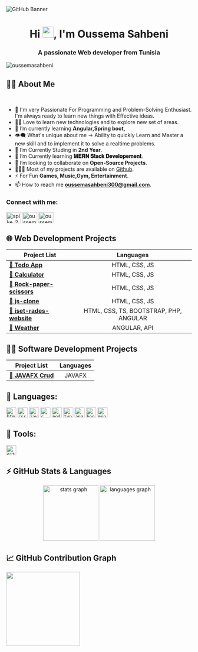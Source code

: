 ![GitHub Banner](https://media.licdn.com/dms/image/D4E16AQE0S7dFjY7V4A/profile-displaybackgroundimage-shrink_350_1400/0/1686007628572?e=1695254400&v=beta&t=J2vj_1zqqg_egBQTwNzG8xRQX90Us_97AosjRwhw2AQ)

<h1 align="center">Hi <img src="https://blog.joypixels.com/content/images/2019/06/waving_hand_sign_1024.gif" width="30px">, I'm Oussema Sahbeni</h1>
<h3 align="center">A passionate Web developer from Tunisia</h3>

<p align="left"> <img src="https://komarev.com/ghpvc/?username=oussemasahbeni&label=Profile%20views&color=0e75b6&style=flat" alt="oussemasahbeni" /> </p>




## 🙋‍♂️ About Me

<br>

- 🥋 I'm very Passionate For Programming and Problem-Solving Enthusiast. I'm always ready to learn new things with Effective ideas.
- 👨‍💻 Love to learn new technologies and to explore new set of areas.
 - 🌱 I’m currently learning **Angular,Spring boot,**
- 👁‍🗨 What's unique about me → Ability to quickly Learn and Master a new skill and to implement it to solve a realtime problems.
- 🔭 I’m Currently Studing in **2nd Year**.
- 📘 I’m Currently learning **𝐌𝐄𝐑𝐍 𝐒𝐭𝐚𝐜𝐤 𝐃𝐞𝐯𝐞𝐥𝐨𝐩𝐞𝐦𝐞𝐧𝐭**.
- 👯 I’m looking to collaborate on **Open-Source Projects**.
- 👨🏻‍💻 Most of my projects are available on [Github](https://github.com/Oussemasahbeni).
- ⚡ For Fun **Games, Music,Gym, Entertainment**.
- 📫 How to reach me **oussemasahbeni300@gmail.com**.
<h3 align="left">Connect with me:</h3>
<p align="left">
<a href="https://twitter.com/spike_2002" target="blank"><img align="center" src="https://raw.githubusercontent.com/rahuldkjain/github-profile-readme-generator/master/src/images/icons/Social/twitter.svg" alt="spike_2002" height="30" width="40" /></a>
<a href="https://linkedin.com/in/oussema sahbeni" target="blank"><img align="center" src="https://raw.githubusercontent.com/rahuldkjain/github-profile-readme-generator/master/src/images/icons/Social/linked-in-alt.svg" alt="oussema sahbeni" height="30" width="40" /></a>
<a href="https://fb.com/oussema sahbeni" target="blank"><img align="center" src="https://raw.githubusercontent.com/rahuldkjain/github-profile-readme-generator/master/src/images/icons/Social/facebook.svg" alt="oussema sahbeni" height="30" width="40" /></a>
</p>

## 🌐 Web Development Projects

| Project List | Languages |
| --- | :---: |
| [**🔗 Todo App**](https://github.com/Oussemasahbeni/to-do-list) | HTML, CSS, JS |
| [**🔗 Calculator**](https://github.com/Oussemasahbeni/calculator) | HTML, CSS, JS |
| [**🔗 Rock-paper-scissors**](https://github.com/Oussemasahbeni/rps-game) | HTML, CSS, JS |
| [**🔗 js-clone**](https://github.com/Oussemasahbeni/js-amazon-project) | HTML, CSS, JS |
| [**🔗 iset-rades-website**](https://github.com/Oussemasahbeni/IsetRades) | HTML, CSS, TS, BOOTSTRAP, PHP, ANGULAR|
| [**🔗 Weather**](https://github.com/Alkaison/Web-Projects) | ANGULAR, API |

## 👨‍💻 Software Development Projects

| Project List | Languages |
| --- | :---: |
| [**🔗 JAVAFX Crud**](https://github.com/Oussemasahbeni/JavaFXCrud) | JAVAFX |




## 🚀 Languages:

<code><img height="27" src="https://img.shields.io/badge/html5-%23E34F26.svg?style=for-the-badge&logo=html5&logoColor=white" alt="html5" title="HTML5"></code>
<code><img height="27" src="https://img.shields.io/badge/css3-%231572B6.svg?style=for-the-badge&logo=css3&logoColor=white" alt="css3" title="CSS3"></code>
<code><img height="27" src="https://img.shields.io/badge/JavaScript-323330?style=for-the-badge&logo=javascript&logoColor=F7DF1E" alt="javascript" title="JavaScript"></code>
<code><img height="27" src="https://img.shields.io/badge/c-%2300599C.svg?style=for-the-badge&logo=c&logoColor=white" alt="c" title="C"></code>
<code><img height="27" src="https://img.shields.io/badge/Node.js-43853D?style=for-the-badge&logo=node.js&logoColor=white" alt="nodejs" title="nodejs"></code>
<code><img height="27" src="https://img.shields.io/badge/TypeScript-007ACC?style=for-the-badge&logo=typescript&logoColor=white" alt="typescript" title="ts"></code>
<code><img height="27" src="https://img.shields.io/badge/Angular-DD0031?style=for-the-badge&logo=angular&logoColor=white" alt="angular" title="angular"></code>
<code><img height="27" src="https://img.shields.io/badge/Bootstrap-563D7C?style=for-the-badge&logo=bootstrap&logoColor=white" alt="bootstrap" title="bootstrap"></code>
<code><img height="27" src="https://img.shields.io/badge/MongoDB-4EA94B?style=for-the-badge&logo=mongodb&logoColor=white" alt="mongodb" title="mongodb"></code>



## 🔮 Tools:

<code><img height="27" src="https://img.shields.io/badge/git-%23F05033.svg?style=for-the-badge&logo=git&logoColor=white" alt="git" title="GIT"></code>



###
## ⚡ GitHub Stats & Languages

<div align="center">
  <img src="https://github-readme-stats.vercel.app/api?username=OussemaSahbeni&hide_title=false&hide_rank=false&show_icons=true&include_all_commits=true&count_private=true&disable_animations=false&theme=dracula&locale=en&hide_border=false" height="150" alt="stats graph"  />
  <img src="https://github-readme-stats.vercel.app/api/top-langs?username=OussemaSahbeni&locale=en&hide_title=false&layout=compact&card_width=320&langs_count=5&theme=dracula&hide_border=false" height="150" alt="languages graph"  />
</div>


## 📈 GitHub Contribution Graph

  <a href="https://github.com/ashutosh00710/github-readme-activity-graph" title="GitHub Activity Graph">
	  <img height="200px" src="https://github-readme-activity-graph.vercel.app/graph?username=Oussemasahbeni&theme=tokyo-night&radius=16">
  </a>


<br clear="both">
